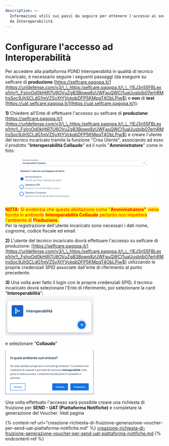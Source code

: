 ```yaml
---
description: >-
  Informazioni utili sui passi da seguire per ottenere l'accesso ai servizi PND
  da Interoperabilità
---
```


# Configurare l'accesso ad Interoperabilità

Per accedere alla piattaforma PDND Interoperablità in qualità di tecnico incaricato, è necessario seguire i seguenti passaggi (da eseguire su selfcare di **produzione** [https://selfcare.pagopa.it/](https://urldefense.com/v3/\_\_https:/selfcare.pagopa.it/\_\_;!!EJ3n55FBLexp1rhr!\_FsIroOd0kHtR7U6OVuZgB3Bpwp8zUWFauQWCl1uaUusbiib07erhRMlrsSoc9JhSCLdG1mVZSyXtYVckqbDFP5KMpqT4ObLPiw$) e **non** di **test** [https://uat.selfcare.pagopa.it/](https://uat.selfcare.pagopa.it/)):

**1)** Chiedere all'Ente di effettuare l'accesso su selfcare di **produzione**:  [https://selfcare.pagopa.it/](https://urldefense.com/v3/\_\_https:/selfcare.pagopa.it/\_\_;!!EJ3n55FBLexp1rhr!\_FsIroOd0kHtR7U6OVuZgB3Bpwp8zUWFauQWCl1uaUusbiib07erhRMlrsSoc9JhSCLdG1mVZSyXtYVckqbDFP5KMpqT4ObLPiw$) e creare l'utente del tecnico incaricato tramite la funzione "Crea Utente", associando ad esso il prodotto "**Interoperabilità Collaudo**" ed il ruolo "**Amministratore**" come in foto:

<figure><img src="../../.gitbook/assets/image.png" alt=""><figcaption></figcaption></figure>

<mark style="color:red;">**NOTA:**</mark> <mark style="color:red;"></mark><mark style="color:red;">Si evidenzia che questa abilitazione come "</mark><mark style="color:red;">**Amministratore"**</mark> <mark style="color:red;"></mark><mark style="color:red;">viene fornita in ambiente</mark> <mark style="color:red;"></mark><mark style="color:red;">**Interoperabilità Collaudo**</mark> <mark style="color:red;"></mark><mark style="color:red;">pertanto non impatterà l'ambiente di</mark> <mark style="color:red;"></mark><mark style="color:red;">**Produzione.**</mark>\
Per la registrazione dell'utente incaricato sono necessari i dati nome, cognome, codice fiscale ed email.

**2)** L'utente del tecnico incaricato dovrà effettuare l'accesso su selfcare di produzione: [https://selfcare.pagopa.it/](https://urldefense.com/v3/\_\_https:/selfcare.pagopa.it/\_\_;!!EJ3n55FBLexp1rhr!\_FsIroOd0kHtR7U6OVuZgB3Bpwp8zUWFauQWCl1uaUusbiib07erhRMlrsSoc9JhSCLdG1mVZSyXtYVckqbDFP5KMpqT4ObLPiw$) utilizzando le proprie credenziali SPID associate dall'ente di riferimento al punto precedente.&#x20;

**3)** Una volta aver fatto il login con le proprie credenziali SPID, il tecnico incaricato dovrà selezionare l'Ente di riferimento, poi selezionare la card "**Interoperabilità**":\
![](<../../.gitbook/assets/image (6).png>)

e selezionare "**Collaudo**"

![](<../../.gitbook/assets/image (29).png>)

Una volta effettuato l'accesso sarà possibile creare una richiesta di fruizione per **SEND - UAT (Piattaforma Notifiche)** e completare la generazione del Voucher. Vedi pagina

{% content-ref url="creazione-richiesta-di-fruizione-generazione-voucher-per-send-uat-piattaforma-notifiche.md" %}
[creazione-richiesta-di-fruizione-generazione-voucher-per-send-uat-piattaforma-notifiche.md](creazione-richiesta-di-fruizione-generazione-voucher-per-send-uat-piattaforma-notifiche.md)
{% endcontent-ref %}
